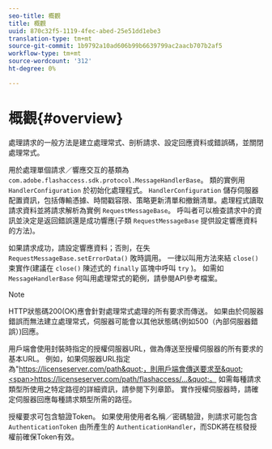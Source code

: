 ```yaml
---
seo-title: 概觀
title: 概觀
uuid: 870c32f5-1119-4fec-abed-25e51dd1ebe3
translation-type: tm+mt
source-git-commit: 1b9792a10ad606b99b6639799ac2aacb707b2af5
workflow-type: tm+mt
source-wordcount: '312'
ht-degree: 0%

---
```



# 概觀{#overview}

處理請求的一般方法是建立處理常式、剖析請求、設定回應資料或錯誤碼，並關閉處理常式。

用於處理單個請求／響應交互的基類為 `com.adobe.flashaccess.sdk.protocol.MessageHandlerBase`。 類的實例用 `HandlerConfiguration` 於初始化處理程式。 `HandlerConfiguration` 儲存伺服器配置資訊，包括傳輸憑據、時間戳容限、策略更新清單和撤銷清單。處理程式讀取請求資料並將請求解析為實例 `RequestMessageBase`。 呼叫者可以檢查請求中的資訊並決定是返回錯誤還是成功響應(子類 `RequestMessageBase` 提供設定響應資料的方法)。

如果請求成功，請設定響應資料；否則，在失 `RequestMessageBase.setErrorData()` 敗時調用。 一律以叫用方法來結 `close()` 束實作(建議在 `close()` 陳述式的 `finally` 區塊中呼叫 `try` )。 如需如 `MessageHandlerBase` 何叫用處理常式的範例，請參閱API參考檔案。

>[!NOTE]
>
>HTTP狀態碼200(OK)應會針對處理常式處理的所有要求而傳送。 如果由於伺服器錯誤而無法建立處理常式，伺服器可能會以其他狀態碼(例如500（內部伺服器錯誤）)回應。

用戶端會使用封裝時指定的授權伺服器URL，做為傳送至授權伺服器的所有要求的基本URL。 例如，如果伺服器URL指定為&quot;<span></span>https://licenseserver.com/path&quot;，則用戶端會傳送要求至&quot;<span></span>https://licenseserver.com/path/flashaccess/...&quot;。 如需每種請求類型所使用之特定路徑的詳細資訊，請參閱下列章節。 實作授權伺服器時，請確定伺服器回應每種請求類型所需的路徑。

授權要求可包含驗證Token。 如果使用使用者名稱／密碼驗證，則請求可能包含 `AuthenticationToken` 由所產生的 `AuthenticationHandler`，而SDK將在核發授權前確保Token有效。
